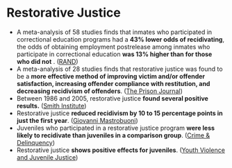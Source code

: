 # Restorative Justice

* A meta-analysis of 58 studies finds that inmates who participated in correctional education programs had a **43% lower odds of recidivating**, the odds of obtaining employment postrelease among inmates who participate in correctional education **was 13% higher than for those who did not**  . \([RAND](https://www.rand.org/content/dam/rand/pubs/research_reports/RR500/RR564/RAND_RR564.pdf)\)
* A meta-analysis of 28 studies finds that restorative justice was found to be a **more effective method of improving victim and/or offender satisfaction, increasing offender compliance with restitution, and decreasing recidivism of offenders**. \([The Prison Journal](https://moscow.sci-hub.st/2071/803960c0596c1726539c32ad7ed280cb/latimer2005.pdf)\)
* Between 1986 and 2005, restorative justice **found several positive results.** \([Smith Institute](https://www.iirp.edu/pdf/RJ_full_report.pdf)\)
* Restorative justice **reduced recidivism by 10 to 15 percentage points in just the first year**. \([Giovanni Mastrobuoni](http://www.antoniocasella.eu/nume/Mastrobuoni_Terlizzese_bollate_oct14.pdf)\)
* Juveniles who participated in a restorative justice program **were less likely to recidivate than juveniles in a comparison group**. \([Crime & Delinquency](https://0x0.la/u/hWW78Bf.pdf)\)
* Restorative justice **shows positive effects for juveniles**. \([Youth Violence and Juvenile Justice](http://www.antoniocasella.eu/restorative/Bouffard_2016.pdf)\)



